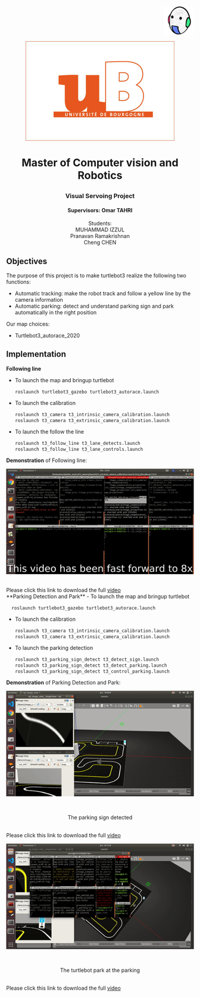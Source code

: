 <p align="right">  
   <img src = "images/vibot.png" width = 80>
</p >

<p align="center">  
   <img src = "images/ub.png" width = 400>
</p >

# <p align="center">Master of Computer vision and Robotics</p >   
<h3 align="center">Visual Servoing Project</h3> 

   
<h4 align="center"> 
Supervisors: Omar TAHRI
</h4> 

<p align="center">                       
Students: <br>  
 MUHAMMAD IZZUL<br> Pranavan Ramakrishnan<br> Cheng CHEN
</p>


## Objectives

The purpose of this project is to make turtlebot3 realize the following two functions:

- Automatic tracking: make the robot track and follow a yellow line by the camera information
- Automatic parking: detect and understand parking sign and park automatically in the right position<br>


Our map choices: 

- Turtlebot3_autorace_2020




## Implementation
**Following line**
- To launch the map and bringup turtlebot
      
      roslaunch turtlebot3_gazebo turtlebot3_autorace.launch 
- To launch the calibration 
	   
      roslaunch t3_camera t3_intrinsic_camera_calibration.launch
      roslaunch t3_camera t3_extrinsic_camera_calibration.launch
- To launch the follow the line
	   
      roslaunch t3_follow_line t3_lane_detects.launch
      roslaunch t3_follow_line t3_lane_controls.launch

__Demonstration__ of Following line:<br>
<p align="center">
<img src="video/t3_follow_line.gif"/></p> <br>
Please click this link to download the full <a href="video/t3_following_line_video.mp4">video</a>

<br>
**Parking Detection and Park**
- To launch the map and bringup turtlebot
      
      roslaunch turtlebot3_gazebo turtlebot3_autorace.launch 
- To launch the calibration 
	   
      roslaunch t3_camera t3_intrinsic_camera_calibration.launch
      roslaunch t3_camera t3_extrinsic_camera_calibration.launch
- To launch the parking detection
	   
      roslaunch t3_parking_sign_detect t3_detect_sign.launch
      roslaunch t3_parking_sign_detect t3_detect_parking.launch
      roslaunch t3_parking_sign_detect t3_control_parking.launch

__Demonstration__ of Parking Detection and Park:<br>
<p align="center">
<img src="video/t3_detect_parking_gif.gif"/></p> <br>
<p align="center">The parking sign detected</p><br>
Please click this link to download the full <a href="video/t3_detect_parking (1).mp4">video</a>

<p align="center">
<img src="video/t3_control_parking_gif.gif"/></p> <br>
<p align="center">The turtlebot park at the parking</p><br>
Please click this link to download the full <a href="video/t3_control_parking.mp4">video</a>

      


